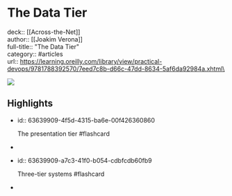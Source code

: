 # The Data Tier

deck:: [[Across-the-Net]]\
author:: [[Joakim Verona]]\
full-title:: "The Data Tier"\
category:: #articles\
url:: https://learning.oreilly.com/library/view/practical-devops/9781788392570/7eed7c8b-d66c-47dd-8634-5af6da92984a.xhtml\

![](https://readwise-assets.s3.amazonaws.com/static/images/article0.00998d930354.png)
## Highlights
- id:: 63639909-4f5d-4315-ba6e-00f426360860
  
  The presentation tier #flashcard
-
- id:: 63639909-a7c3-41f0-b054-cdbfcdb60fb9
  
  Three-tier systems #flashcard
-